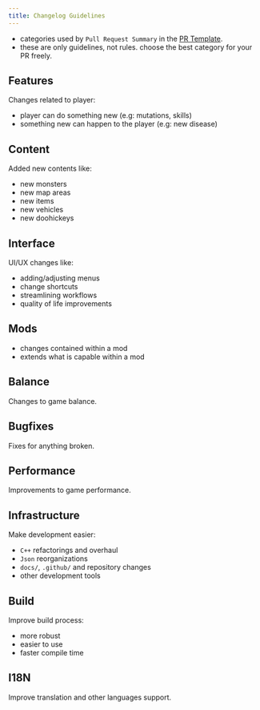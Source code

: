 ```yaml
---
title: Changelog Guidelines
---
```


- categories used by `Pull Request Summary` in the
  [PR Template](https://github.com/cataclysmbnteam/Cataclysm-BN/blob/upload/.github/pull_request_template.md).
- these are only guidelines, not rules. choose the best category for your PR freely.

## Features

Changes related to player:

- player can do something new (e.g: mutations, skills)
- something new can happen to the player (e.g: new disease)

## Content

Added new contents like:

- new monsters
- new map areas
- new items
- new vehicles
- new doohickeys

## Interface

UI/UX changes like:

- adding/adjusting menus
- change shortcuts
- streamlining workflows
- quality of life improvements

## Mods

- changes contained within a mod
- extends what is capable within a mod

## Balance

Changes to game balance.

## Bugfixes

Fixes for anything broken.

## Performance

Improvements to game performance.

## Infrastructure

Make development easier:

- `C++` refactorings and overhaul
- `Json` reorganizations
- `docs/`, `.github/` and repository changes
- other development tools

## Build

Improve build process:

- more robust
- easier to use
- faster compile time

## I18N

Improve translation and other languages support.
